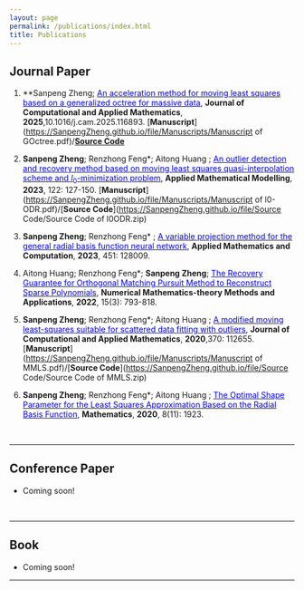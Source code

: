 ```yaml
---
layout: page
permalink: /publications/index.html
title: Publications
---
```


## Journal Paper

1. **Sanpeng Zheng; [<font color ='blue'>An acceleration method for moving least squares based on a generalized octree for massive data</font>](https://doi.org/10.1016/j.cam.2025.116893), **Journal of Computational and Applied Mathematics**, **2025**,10.1016/j.cam.2025.116893. [**Manuscript**](https://SanpengZheng.github.io/file/Manuscripts/Manuscript of GOctree.pdf)/[**Source Code**](https://github.com/SanpengZheng/G-Octree-By-ZSP)

2. **Sanpeng Zheng**; Renzhong Feng*; Aitong Huang ; [<font color='blue'>An outlier detection and recovery method based on moving least squares quasi-interpolation scheme and $l_0$-minimization problem</font>](https://doi.org/10.1016/j.apm.2023.05.032), **Applied Mathematical Modelling**, **2023**, 122: 127-150. [**Manuscript**](https://SanpengZheng.github.io/file/Manuscripts/Manuscript of l0-ODR.pdf)/[**Source Code**](https://SanpengZheng.github.io/file/Source Code/Source Code of l0ODR.zip)

3. **Sanpeng Zheng**; Renzhong Feng* ; [<font color='blue'>A variable projection method for the general radial basis function neural network</font>](https://doi.org/10.1016/j.amc.2023.128009), **Applied Mathematics and Computation**, **2023**, 451: 128009.

4. Aitong Huang; Renzhong Feng*; **Sanpeng Zheng**; [<font color='blue'>The Recovery Guarantee for Orthogonal Matching Pursuit Method to Reconstruct Sparse Polynomials</font>](https://doi.org/10.4208/nmtma.OA-2022-0015), **Numerical Mathematics-theory Methods and Applications**, **2022**, 15(3): 793-818.

5. **Sanpeng Zheng**; Renzhong Feng*; Aitong Huang ; [<font color='blue'>A modified moving least-squares suitable for scattered data fitting with outliers</font>](https://doi.org/10.1016/j.cam.2019.112655), **Journal of Computational and Applied Mathematics**, **2020**,370: 112655. [**Manuscript**](https://SanpengZheng.github.io/file/Manuscripts/Manuscript of MMLS.pdf)/[**Source Code**](https://SanpengZheng.github.io/file/Source Code/Source Code of MMLS.zip)

6. **Sanpeng Zheng**; Renzhong Feng*; Aitong Huang ; [<font color='blue'>The Optimal Shape Parameter for the Least Squares Approximation Based on the Radial Basis Function</font>](https://doi.org/10.3390/math8111923), **Mathematics**, **2020**, 8(11): 1923.

<br>

---

## Conference Paper

- Coming soon!

<br>

---

## Book

- Coming soon!

---
